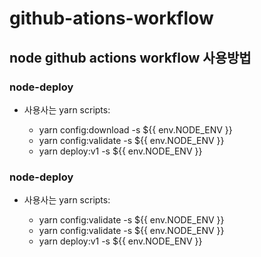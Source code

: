 # github-ations-workflow

## node github actions workflow 사용방법

### node-deploy

-   사용사는 yarn scripts:

    -   yarn config:download -s ${{ env.NODE_ENV }}
    -   yarn config:validate -s ${{ env.NODE_ENV }}
    -   yarn deploy:v1 -s ${{ env.NODE_ENV }}

### node-deploy

-   사용사는 yarn scripts:

    -   yarn config:validate -s ${{ env.NODE_ENV }}
    -   yarn config:validate -s ${{ env.NODE_ENV }}
    -   yarn deploy:v1 -s ${{ env.NODE_ENV }}

